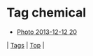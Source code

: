 <!--
title: Tag chemical
date: 2020-06-28T15:26:59.109Z
tags:
-->
# Tag chemical

 * [Photo 2013-12-12 20](69812418320.md)

| [Tags](tags.md) | [Top](index.md) |
